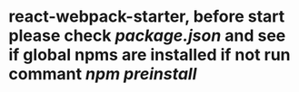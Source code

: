 # react-webpack-starter, before start please check <em>package.json</em> and see if global npms are installed if not run commant <em>npm preinstall</em>
